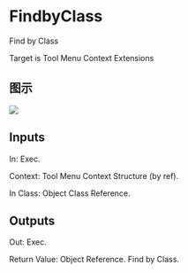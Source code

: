 # FindbyClass

Find by Class

Target is Tool Menu Context Extensions

## 图示

![]($-20221218-21133556.png)

## Inputs

In: Exec.

Context: Tool Menu Context Structure (by ref).

In Class: Object Class Reference.  

## Outputs

Out: Exec.

Return Value: Object Reference. Find by Class.


